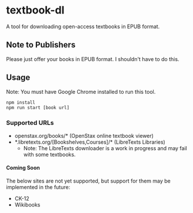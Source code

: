 # textbook-dl

A tool for downloading open-access textbooks in EPUB format.

## Note to Publishers

Please just offer your books in EPUB format. I shouldn't have to do this.

## Usage

Note: You must have Google Chrome installed to run this tool.

```bash
npm install
npm run start [book url]
```

### Supported URLs

- openstax.org/books/\* (OpenStax online textbook viewer)
- \*.libretexts.org/\[Bookshelves,Courses\]/* (LibreTexts Libraries)
	- Note: The LibreTexts downloader is a work in progress and may fail with some textbooks.

#### Coming Soon

The below sites are not yet supported, but support for them may be implemented in the future:

- CK-12
- Wikibooks